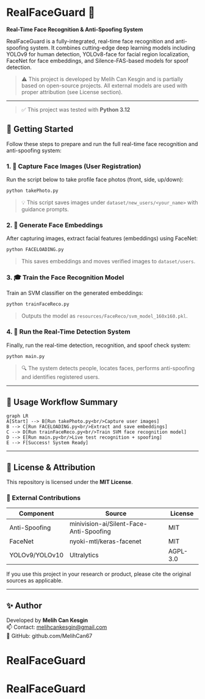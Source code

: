 # RealFaceGuard 🎯  
**Real-Time Face Recognition & Anti-Spoofing System**

RealFaceGuard is a fully-integrated, real-time face recognition and anti-spoofing system. It combines cutting-edge deep learning models including YOLOv9 for human detection, YOLOv8-face for facial region localization, FaceNet for face embeddings, and Silence-FAS-based models for spoof detection.

> ⚠️ This project is developed by Melih Can Kesgin and is partially based on open-source projects. All external models are used with proper attribution (see License section).

---
> ✅ This project was tested with **Python 3.12**
## 🚀 Getting Started

Follow these steps to prepare and run the full real-time face recognition and anti-spoofing system:

### 1. 📸 Capture Face Images (User Registration)
Run the script below to take profile face photos (front, side, up/down):
```bash
python takePhoto.py
```

> 💡 This script saves images under `dataset/new_users/<your_name>` with guidance prompts.

### 2. 🧬 Generate Face Embeddings
After capturing images, extract facial features (embeddings) using FaceNet:
```bash
python FACELOADING.py
```

> This saves embeddings and moves verified images to `dataset/users`.

### 3. 🎓 Train the Face Recognition Model
Train an SVM classifier on the generated embeddings:
```bash
python trainFaceReco.py
```

> Outputs the model as `resources/FaceReco/svm_model_160x160.pkl`.

### 4. 🧪 Run the Real-Time Detection System
Finally, run the real-time detection, recognition, and spoof check system:
```bash
python main.py
```

> 🔍 The system detects people, locates faces, performs anti-spoofing and identifies registered users.

---

## 🧠 Usage Workflow Summary

```mermaid
graph LR
A[Start] --> B[Run takePhoto.py<br/>Capture user images]
B --> C[Run FACELOADING.py<br/>Extract and save embeddings]
C --> D[Run trainFaceReco.py<br/>Train SVM face recognition model]
D --> E[Run main.py<br/>Live test recognition + spoofing]
E --> F[Success! System Ready]
```

---

## 📄 License & Attribution

This repository is licensed under the **MIT License**.

### 🔹 External Contributions

| Component | Source | License |
|-----------|--------|---------|
| Anti-Spoofing | minivision-ai/Silent-Face-Anti-Spoofing | MIT |
| FaceNet | nyoki-mtl/keras-facenet | MIT |
| YOLOv9/YOLOv10 | Ultralytics | AGPL-3.0 |

If you use this project in your research or product, please cite the original sources as applicable.

---

## ✨ Author

Developed by **Melih Can Kesgin**  
📫 Contact: melihcankesgin@gmail.com  
🔗 GitHub: github.com/MelihCan67
# RealFaceGuard
# RealFaceGuard
